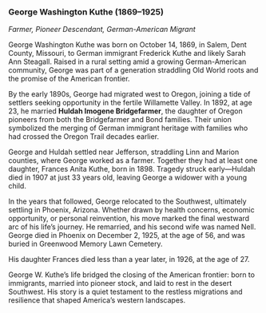 
### **George Washington Kuthe (1869–1925)**  
*Farmer, Pioneer Descendant, German-American Migrant*

George Washington Kuthe was born on October 14, 1869, in Salem, Dent County, Missouri, to German immigrant Frederick Kuthe and likely Sarah Ann Steagall. Raised in a rural setting amid a growing German-American community, George was part of a generation straddling Old World roots and the promise of the American frontier.

By the early 1890s, George had migrated west to Oregon, joining a tide of settlers seeking opportunity in the fertile Willamette Valley. In 1892, at age 23, he married **Huldah Imogene Bridgefarmer**, the daughter of Oregon pioneers from both the Bridgefarmer and Bond families. Their union symbolized the merging of German immigrant heritage with families who had crossed the Oregon Trail decades earlier.

George and Huldah settled near Jefferson, straddling Linn and Marion counties, where George worked as a farmer. Together they had at least one daughter, Frances Anita Kuthe, born in 1898. Tragedy struck early—Huldah died in 1907 at just 33 years old, leaving George a widower with a young child.

In the years that followed, George relocated to the Southwest, ultimately settling in Phoenix, Arizona. Whether drawn by health concerns, economic opportunity, or personal reinvention, his move marked the final westward arc of his life’s journey. He remarried, and his second wife was named Nell. George died in Phoenix on December 2, 1925, at the age of 56, and was buried in Greenwood Memory Lawn Cemetery.

His daughter Frances died less than a year later, in 1926, at the age of 27.

George W. Kuthe’s life bridged the closing of the American frontier: born to immigrants, married into pioneer stock, and laid to rest in the desert Southwest. His story is a quiet testament to the restless migrations and resilience that shaped America’s western landscapes.
